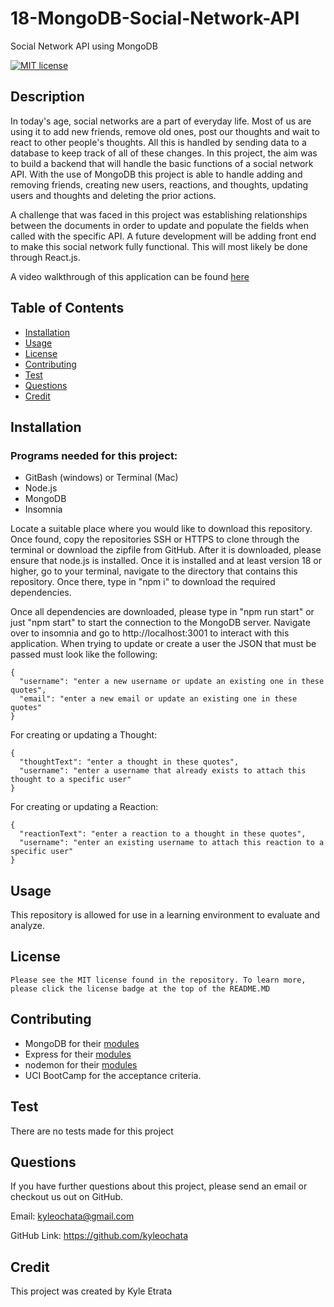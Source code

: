 # 18-MongoDB-Social-Network-API

Social Network API using MongoDB

[![MIT license](https://img.shields.io/badge/License-MIT-blue)](https://lbesson.mit-license.org)

## Description

In today's age, social networks are a part of everyday life. Most of us are using it to add new friends, remove old ones, post our thoughts and wait to react to other people's thoughts. All this is handled by sending data to a database to keep track of all of these changes. In this project, the aim was to build a backend that will handle the basic functions of a social network API. With the use of MongoDB this project is able to handle adding and removing friends, creating new users, reactions, and thoughts, updating users and thoughts and deleting the prior actions.

A challenge that was faced in this project was establishing relationships between the documents in order to update and populate the fields when called with the specific API. A future development will be adding front end to make this social network fully functional. This will most likely be done through React.js.

A video walkthrough of this application can be found [here](https://drive.google.com/file/d/1uMFK27x2Agu_b-Ku3eWIk05FZOk5MDNb/view)

## Table of Contents

- [Installation](#installation)
- [Usage](#usage)
- [License](#license)
- [Contributing](#contributing)
- [Test](#test)
- [Questions](#questions)
- [Credit](#credit)

## Installation

### Programs needed for this project:

- GitBash (windows) or Terminal (Mac)
- Node.js
- MongoDB
- Insomnia

Locate a suitable place where you would like to download this repository. Once found, copy the repositories SSH or HTTPS to clone through the terminal or download the zipfile from GitHub. After it is downloaded, please ensure that node.js is installed. Once it is installed and at least version 18 or higher, go to your terminal, navigate to the directory that contains this repository. Once there, type in "npm i" to download the required dependencies.

Once all dependencies are downloaded, please type in "npm run start" or just "npm start" to start the connection to the MongoDB server. Navigate over to insomnia and go to http://localhost:3001 to interact with this application. When trying to update or create a user the JSON that must be passed must look like the following:

```
{
  "username": "enter a new username or update an existing one in these quotes",
  "email": "enter a new email or update an existing one in these quotes"
}
```

For creating or updating a Thought:

```
{
  "thoughtText": "enter a thought in these quotes",
  "username": "enter a username that already exists to attach this thought to a specific user"
}
```

For creating or updating a Reaction:

```
{
  "reactionText": "enter a reaction to a thought in these quotes",
  "username": "enter an existing username to attach this reaction to a specific user"
}
```

## Usage

This repository is allowed for use in a learning environment to evaluate and analyze.

## License

    Please see the MIT license found in the repository. To learn more, please click the license badge at the top of the README.MD

## Contributing

- MongoDB for their [modules](https://www.mongodb.com/)
- Express for their [modules](https://expressjs.com/)
- nodemon for their [modules](https://www.npmjs.com/package/nodemon)
- UCI BootCamp for the acceptance criteria.

## Test

There are no tests made for this project

## Questions

If you have further questions about this project, please send an email or checkout us out on GitHub.

Email: kyleochata@gmail.com

GitHub Link: https://github.com/kyleochata

## Credit

This project was created by Kyle Etrata
